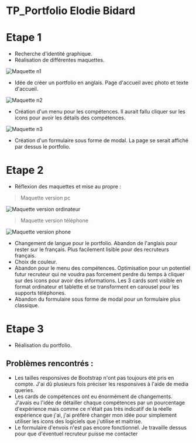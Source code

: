 # TP_Portfolio Elodie Bidard

# Etape 1 
- Recherche d'identité graphique. 
- Réalisation de différentes maquettes. 

![Maquette n1](maquette1.jpg)

- Idée de créer un portfolio en anglais. Page d'accueil avec photo et texte d'accueil. 

![Maquette n2](maquette2.jpg) 

- Création d'un menu pour les compétences. Il aurait fallu cliquer sur les icons pour avoir les détails des compétences. 

![Maquette n3](maquette3.jpg)

- Création d'un formulaire sous forme de modal. La page se serait affiché par dessus le portfolio. 

# Etape 2 
- Réflexion des maquettes et mise au propre : 

> Maquette version pc  

![Maquette version ordinateur](maquette_ordi.png) 

> Maquette version téléphone

![Maquette version phone](maquette_phone.png)

- Changement de langue pour le portfolio. Abandon de l'anglais pour rester sur le français. Plus facilement lisible pour des recruteurs français. 
- Choix de couleur. 
- Abandon pour le menu des compétences. Optimisation pour un potentiel futur recruteur qui ne voudra pas forcement perdre du temps à cliquer sur des icons pour avoir des informations. Les 3 cards sont visible en format ordinateur et tablette et se transforment en carousel pour les supports téléphones. 
- Abandon du formulaire sous forme de modal pour un formulaire plus classique. 

# Etape 3 
- Réalisation du portfolio. 

## Problèmes rencontrés : 
- Les tailles responsives de Bootstrap n'ont pas toujours été pris en compte. J'ai dû plusieurs fois préciser les responsives à l'aide de media queries.
- Les cards de compétences ont eu énormément de changements. J'avais eu l'idée de détailler chaque compétences par un pourcentage d'expérience mais comme ce n'était pas très indicatif de la réelle expérience que j'ai, j'ai préféré changer mon idée pour simplement utiliser les icons des logiciels que j'utilise et maitrise.  
- Le formulaire d'envois n'est pas encore fonctionnel. Je travaille dessus pour que d'éventuel recruteur puisse me contacter

